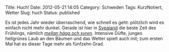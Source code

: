 Title: Huch!
Date: 2012-05-21 14:05
Category: Schweden
Tags: KurzNotiert, Wetter
Slug: huch
Status: published

Es ist jedes Jahr wieder überraschend, wie schnell es geht: plötzlich
wird es einfach nicht mehr dunkel. Gerade ist hier in
[Svealand](http://de.wikipedia.org/wiki/Svealand) die beste Zeit des
Frühlings, nämlich [*mellan hägg och
syren*](http://www.fiket.de/2009/05/16/mellan-haegg-och-syren/).
Intensive Düfte, junges hellgrünes Laub an den Bäumen und das Wetter
spielt auch mit; zum ersten Mal hat es dieser Tage mehr als fünfzehn
Grad.


